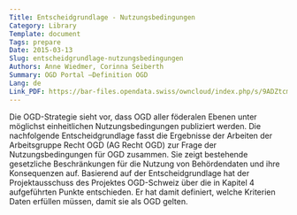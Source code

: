 ```yaml
---
Title: Entscheidgrundlage - Nutzungsbedingungen
Category: Library
Template: document
Tags: prepare
Date: 2015-03-13
Slug: entscheidgrundlage-nutzungsbedingungen
Authors: Anne Wiedmer, Corinna Seiberth
Summary: OGD Portal –Definition OGD
Lang: de
Link_PDF: https://bar-files.opendata.swiss/owncloud/index.php/s/9ADZtcmjFepukFf
---
```


Die OGD-Strategie sieht vor, dass OGD aller föderalen Ebenen unter möglichst einheitlichen Nutzungsbedingungen publiziert werden. Die nachfolgende Entscheidgrundlage fasst die Ergebnisse der Arbeiten der Arbeitsgruppe Recht OGD (AG Recht OGD) zur Frage der Nutzungsbedingungen für OGD zusammen. Sie zeigt bestehende gesetzliche Beschränkungen für die Nutzung von Behördendaten und ihre Konsequenzen auf. Basierend auf der Entscheidgrundlage hat der Projektausschuss des Projektes OGD-Schweiz über die in Kapitel 4 aufgeführten Punkte entschieden. Er hat damit definiert, welche Kriterien Daten erfüllen müssen, damit sie als OGD gelten.
